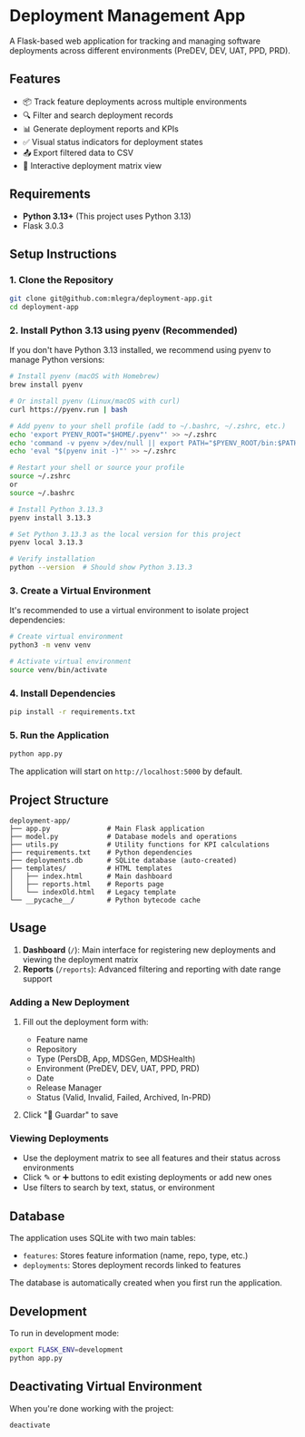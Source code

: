 # Deployment Management App

A Flask-based web application for tracking and managing software deployments across different environments (PreDEV, DEV, UAT, PPD, PRD).

## Features

- 📦 Track feature deployments across multiple environments
- 🔍 Filter and search deployment records
- 📊 Generate deployment reports and KPIs
- ✅ Visual status indicators for deployment states
- 📤 Export filtered data to CSV
- 🎯 Interactive deployment matrix view

## Requirements

- **Python 3.13+** (This project uses Python 3.13)
- Flask 3.0.3

## Setup Instructions

### 1. Clone the Repository

```bash
git clone git@github.com:mlegra/deployment-app.git
cd deployment-app
```

### 2. Install Python 3.13 using pyenv (Recommended)

If you don't have Python 3.13 installed, we recommend using pyenv to manage Python versions:

```bash
# Install pyenv (macOS with Homebrew)
brew install pyenv

# Or install pyenv (Linux/macOS with curl)
curl https://pyenv.run | bash

# Add pyenv to your shell profile (add to ~/.bashrc, ~/.zshrc, etc.)
echo 'export PYENV_ROOT="$HOME/.pyenv"' >> ~/.zshrc
echo 'command -v pyenv >/dev/null || export PATH="$PYENV_ROOT/bin:$PATH"' >> ~/.zshrc
echo 'eval "$(pyenv init -)"' >> ~/.zshrc

# Restart your shell or source your profile
source ~/.zshrc
or 
source ~/.bashrc

# Install Python 3.13.3
pyenv install 3.13.3

# Set Python 3.13.3 as the local version for this project
pyenv local 3.13.3

# Verify installation
python --version  # Should show Python 3.13.3
```

### 3. Create a Virtual Environment

It's recommended to use a virtual environment to isolate project dependencies:

```bash
# Create virtual environment
python3 -m venv venv

# Activate virtual environment
source venv/bin/activate
```

### 4. Install Dependencies

```bash
pip install -r requirements.txt
```

### 5. Run the Application

```bash
python app.py
```

The application will start on `http://localhost:5000` by default.

## Project Structure

```
deployment-app/
├── app.py              # Main Flask application
├── model.py            # Database models and operations
├── utils.py            # Utility functions for KPI calculations
├── requirements.txt    # Python dependencies
├── deployments.db      # SQLite database (auto-created)
├── templates/          # HTML templates
│   ├── index.html      # Main dashboard
│   ├── reports.html    # Reports page
│   └── indexOld.html   # Legacy template
└── __pycache__/        # Python bytecode cache
```

## Usage

1. **Dashboard** (`/`): Main interface for registering new deployments and viewing the deployment matrix
2. **Reports** (`/reports`): Advanced filtering and reporting with date range support

### Adding a New Deployment

1. Fill out the deployment form with:
   - Feature name
   - Repository
   - Type (PersDB, App, MDSGen, MDSHealth)
   - Environment (PreDEV, DEV, UAT, PPD, PRD)
   - Date
   - Release Manager
   - Status (Valid, Invalid, Failed, Archived, In-PRD)

2. Click "💾 Guardar" to save

### Viewing Deployments

- Use the deployment matrix to see all features and their status across environments
- Click ✎ or ➕ buttons to edit existing deployments or add new ones
- Use filters to search by text, status, or environment

## Database

The application uses SQLite with two main tables:
- `features`: Stores feature information (name, repo, type, etc.)
- `deployments`: Stores deployment records linked to features

The database is automatically created when you first run the application.

## Development

To run in development mode:

```bash
export FLASK_ENV=development
python app.py
```

## Deactivating Virtual Environment

When you're done working with the project:

```bash
deactivate
```
